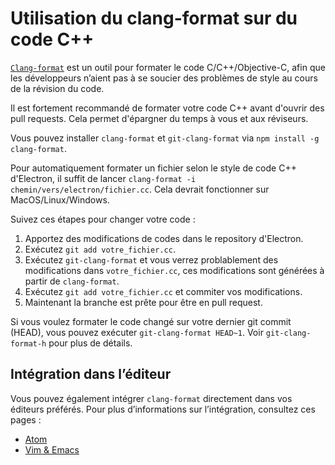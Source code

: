 # Utilisation du clang-format sur du code C++

[`Clang-format`](http://clang.llvm.org/docs/ClangFormat.html) est un outil pour formater le code C/C++/Objective-C, afin que les développeurs n’aient pas à se soucier des problèmes de style au cours de la révision du code.

Il est fortement recommandé de formater votre code C++ avant d'ouvrir des pull requests. Cela permet d'épargner du temps à vous et aux réviseurs.

Vous pouvez installer `clang-format` et `git-clang-format` via `npm install -g clang-format`.

Pour automatiquement formater un fichier selon le style de code C++ d'Electron, il suffit de lancer `clang-format -i chemin/vers/electron/fichier.cc`. Cela devrait fonctionner sur MacOS/Linux/Windows.

Suivez ces étapes pour changer votre code :

  1. Apportez des modifications de codes dans le repository d'Electron.
  2. Exécutez `git add votre_fichier.cc`.
  3. Exécutez `git-clang-format` et vous verrez problablement des modifications dans `votre_fichier.cc`, ces modifications sont générées à partir de `clang-format`.
  4. Exécutez `git add votre_fichier.cc` et commiter vos modifications.
  5. Maintenant la branche est prête pour être en pull request.

Si vous voulez formater le code changé sur votre dernier git commit (HEAD), vous pouvez exécuter `git-clang-format HEAD~1`. Voir `git-clang-format-h` pour plus de détails.

## Intégration dans l’éditeur

Vous pouvez également intégrer `clang-format` directement dans vos éditeurs préférés. Pour plus d’informations sur l’intégration, consultez ces pages :

- [Atom](https://atom.io/packages/clang-format)
- [Vim & Emacs](http://clang.llvm.org/docs/ClangFormat.html#vim-integration)